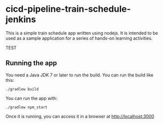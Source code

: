 # cicd-pipeline-train-schedule-jenkins

This is a simple train schedule app written using nodejs. It is intended to be used as a sample application for a series of hands-on learning activities.

TEST

## Running the app

You need a Java JDK 7 or later to run the build. You can run the build like this:

    ./gradlew build

You can run the app with:

    ./gradlew npm_start

Once it is running, you can access it in a browser at [http://localhost:3000](http://localhost:3000)
